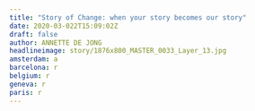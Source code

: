 ```yaml
---
title: "Story of Change: when your story becomes our story"
date: 2020-03-022T15:09:02Z
draft: false
author: ANNETTE DE JONG 
headlineimage: story/1876x800_MASTER_0033_Layer_13.jpg
amsterdam: a
barcelona: r
belgium: r
geneva: r
paris: r
---
```

